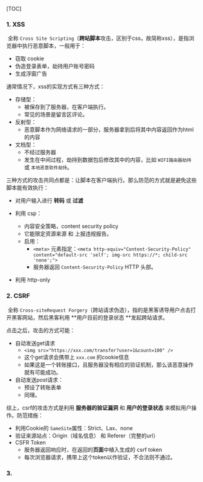 [TOC]



### 1. XSS

​	全称 `Cross Site Scripting`（**跨站脚本**攻击，区别于css，故简称xss），是指浏览器中执行恶意脚本，一般用于：

* 窃取 cookie
* 伪造登录表单，劫持用户账号密码
* 生成浮窗广告

通常情况下，xss的实现方式有三种方式：

* 存储型：
    * 被保存到了服务器，在客户端执行。
    * 常见的场景是留言区评论。
* 反射型：
    * 恶意脚本作为网络请求的一部分，服务器拿到后将其中内容返回作为html的内容
* 文档型：
    * 不经过服务器
    * 发生在中间过程，劫持到数据包后修改其中的内容，比如 `WIFI路由器劫持` 或 `本地恶意软件劫持`。

三种方式的攻击共同点都是：让脚本在客户端执行。那么防范的方式就是避免这些脚本能有效执行：

* 对用户输入进行 **转码** 或 **过滤**

* 利用 csp：

    * 内容安全策略，content security policy
    * 它能限定资源来源 和 上报违规报告。
    * 启用：
        * `<meta>` 元素指定：`<meta http-equiv="Content-Security-Policy" content="default-src 'self'; img-src https://*; child-src 'none';">`
        * 服务器返回 `Content-Security-Policy` HTTP 头部。

* 利用 http-only

    

### 2. CSRF

​	全称 `Cross-siteRequest Forgery`（跨站请求伪造），指的是黑客诱导用户点击打开黑客网站，然后黑客利用 **用户目前的登录状态 **发起跨站请求。

点击之后，攻击的方式可能：

* 自动发送get请求
    * `<img src="https://xxx.com/transfer?user=1&count=100" />`
    * 这个get请求会携带上 `xxx.com` 的cookie信息
    * 如果这是一个转账接口，且服务器没有相应的验证机制，那么该恶意操作就有可能成功。
* 自动发送post请求：
    * 预设了转账表单
    * 同理。

综上，csrf的攻击方式是利用 **服务器的验证漏洞** 和 **用户的登录状态** 来模拟用户操作。防范措施：

* 利用Cookie的 `SameSite`属性：Strict、Lax、none
* 验证来源站点：Origin（域名信息） 和 Referer（完整的url）
* CSFR Token
    * 服务器返回响应时，在返回的**页面**中植入生成的 csrf token
    * 每次浏览器请求，携带上这个token以作验证，不合法则不通过。



### 3.